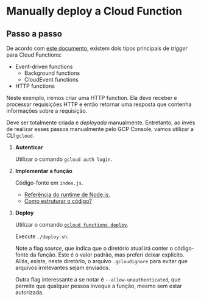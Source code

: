 # Manually deploy a Cloud Function

## Passo a passo

De acordo com [este documento](https://cloud.google.com/functions/docs/writing#types_of_cloud_functions), existem dois tipos principais de _trigger_ para Cloud Functions:
- Event-driven functions
    - Background functions
    - CloudEvent functions
- HTTP functions

Neste exemplo, iremos criar uma HTTP function. Ela deve receber e processar requisições HTTP e então retornar uma resposta que contenha informações sobre a requisição.

Deve ser totalmente criada e _deployada_ manualmente. Entretanto, ao invés de realizar esses passos manualmente pelo GCP Console, vamos utilizar a CLI `gcloud`.

1. **Autenticar**

    Utilizar o comando `gcloud auth login`.

1. **Implementar a função**

    Código-fonte em `index.js`.

    - [Referência do runtime de Node.js.](https://cloud.google.com/functions/docs/concepts/nodejs-runtime)
    - [Como estruturar o código?](https://cloud.google.com/functions/docs/writing#functions-writing-file-structuring-nodejs)

1. **Deploy**

    Utilizar o comando [`gcloud functions deploy`](https://cloud.google.com/sdk/gcloud/reference/functions/deploy).

    Execute `./deploy.sh`.

    Note a flag _source_, que indica que o diretório atual irá conter o código-fonte da função. Este é o valor padrão, mas preferi deixar explícito. Aliás, existe, neste diretório, o arquivo `.gcloudignore` para evitar que arquivos irrelevantes sejam enviados.

    Outra flag interessante a se notar é `--allow-unauthenticated`, que permite que qualquer pessoa invoque a função, mesmo sem estar autorizada.
